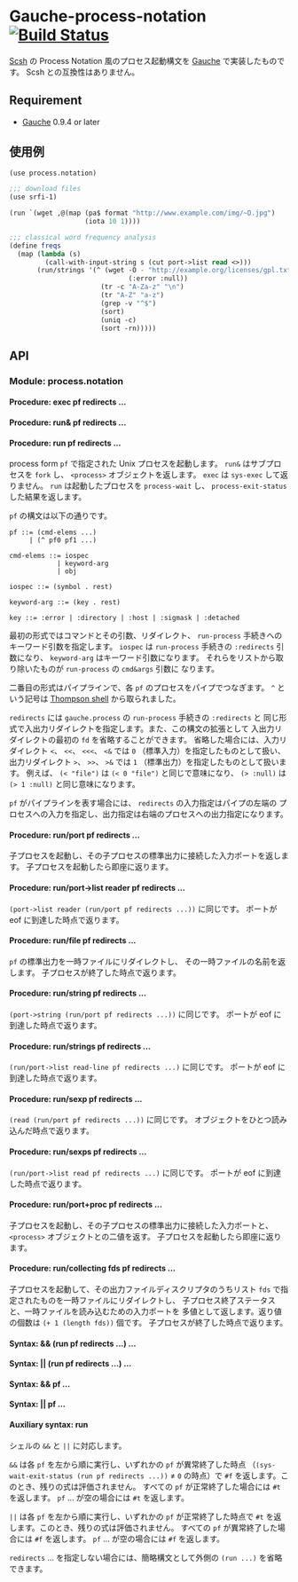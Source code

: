 # Gauche-process-notation [![Build Status](https://travis-ci.org/leque/Gauche-process-notation.svg?branch=master)](https://travis-ci.org/leque/Gauche-process-notation)

[Scsh](http://www.scsh.net/) の Process Notation 風のプロセス起動構文を
[Gauche](http://practical-scheme.net/gauche/) で実装したものです。
Scsh との互換性はありません。

## Requirement

* [Gauche](http://practical-scheme.net/gauche/) 0.9.4 or later

## 使用例

```scheme
(use process.notation)

;;; download files
(use srfi-1)

(run `(wget ,@(map (pa$ format "http://www.example.com/img/~D.jpg")
                   (iota 10 1))))

;;; classical word frequency analysis
(define freqs
  (map (lambda (s)
         (call-with-input-string s (cut port->list read <>)))
       (run/strings '(^ (wget -O - "http://example.org/licenses/gpl.txt"
                              (:error :null))
                       (tr -c "A-Za-z" "\n")
                       (tr "A-Z" "a-z")
                       (grep -v "^$")
                       (sort)
                       (uniq -c)
                       (sort -rn)))))
```

## API
### Module: process.notation
#### Procedure: exec pf redirects ...
#### Procedure: run& pf redirects ...
#### Procedure: run pf redirects ...
process form `pf` で指定された Unix プロセスを起動します。
`run&` はサブプロセスを `fork` し、 `<process>` オブジェクトを返します。
`exec` は `sys-exec` して返りません。 `run` は起動したプロセスを
`process-wait` し、 `process-exit-status` した結果を返します。

`pf` の構文は以下の通りです。

```
pf ::= (cmd-elems ...)
     | (^ pf0 pf1 ...)

cmd-elems ::= iospec
            | keyword-arg
            | obj

iospec ::= (symbol . rest)

keyword-arg ::= (key . rest)

key ::= :error | :directory | :host | :sigmask | :detached
```

最初の形式ではコマンドとその引数、リダイレクト、 `run-process` 手続きへの
キーワード引数を指定します。 `iospec` は `run-process` 手続きの
`:redirects` 引数になり、 `keyword-arg` はキーワード引数になります。
それらをリストから取り除いたものが `run-process` の `cmd&args` 引数に
なります。

二番目の形式はパイプラインで、各 `pf` のプロセスをパイプでつなぎます。
`^` という記号は
[Thompson shell](http://en.wikipedia.org/wiki/Thompson_shell) から取られました。

`redirects` には `gauche.process` の `run-process` 手続きの `:redirects` と
同じ形式で入出力リダイレクトを指定します。また、この構文の拡張として
入出力リダイレクトの最初の `fd` を省略することができます。
省略した場合には、入力リダイレクト `<`、 `<<`、 `<<<`、 `<&` では
`0` （標準入力）を指定したものとして扱い、出力リダイレクト
`>`、 `>>`、 `>&` では `1` （標準出力）を指定したものとして扱います。
例えば、 `(< "file")` は `(< 0 "file")` と同じで意味になり、
`(> :null)` は `(> 1 :null)` と同じ意味になります。

`pf` がパイプラインを表す場合には、 `redirects` の入力指定はパイプの左端の
プロセスへの入力を指定し、出力指定は右端のプロセスへの出力指定になります。

#### Procedure: run/port pf redirects ...
子プロセスを起動し、その子プロセスの標準出力に接続した入力ポートを返します。
子プロセスを起動したら即座に返ります。

#### Procedure: run/port->list reader pf redirects ...
`(port->list reader (run/port pf redirects ...))` に同じです。
ポートが eof に到達した時点で返ります。

#### Procedure: run/file pf redirects ...
`pf` の標準出力を一時ファイルにリダイレクトし、
その一時ファイルの名前を返します。
子プロセスが終了した時点で返ります。

#### Procedure: run/string pf redirects ...
`(port->string (run/port pf redirects ...))` に同じです。
ポートが eof に到達した時点で返ります。

#### Procedure: run/strings pf redirects ...
`(run/port->list read-line pf redirects ...)` に同じです。
ポートが eof に到達した時点で返ります。

#### Procedure: run/sexp pf redirects ...
`(read (run/port pf redirects ...))` に同じです。
オブジェクトをひとつ読み込んだ時点で返ります。

#### Procedure: run/sexps pf redirects ...
`(run/port->list read pf redirects ...)` に同じです。
ポートが eof に到達した時点で返ります。

#### Procedure: run/port+proc pf redirects ...
子プロセスを起動し、その子プロセスの標準出力に接続した入力ポートと、
`<process>` オブジェクトとの二値を返す。
子プロセスを起動したら即座に返ります。

#### Procedure: run/collecting fds pf redirects ...
子プロセスを起動して、その出力ファイルディスクリプタのうちリスト
`fds` で指定されたものを一時ファイルにリダイレクトし、
子プロセス終了ステータスと、一時ファイルを読み込むための入力ポートを
多値として返します。返り値の個数は `(+ 1 (length fds))` 個です。
子プロセスが終了した時点で返ります。

#### Syntax: && (run pf redirects ...) ...
#### Syntax: || (run pf redirects ...) ...
#### Syntax: && pf ...
#### Syntax: || pf ...
#### Auxiliary syntax: run
シェルの `&&` と `||` に対応します。

`&&` は各 `pf` を左から順に実行し、いずれかの `pf` が異常終了した時点
（`(sys-wait-exit-status (run pf redirects ...))` ≠ `0` の時点）で
`#f` を返します。このとき、残りの式は評価されません。
すべての `pf` が正常終了した場合には `#t` を返します。
`pf` ... が空の場合には `#t` を返します。

`||` は各 `pf` を左から順に実行し、いずれかの `pf` が正常終了した時点で
`#t` を返します。このとき、残りの式は評価されません。
すべての `pf` が異常終了した場合には `#f` を返します。
`pf` ... が空の場合には `#f` を返します。

`redirects` ... を指定しない場合には、簡略構文として外側の
`(run ...)` を省略できます。
